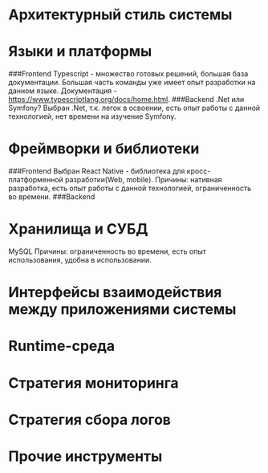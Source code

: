 # Архитектурный стиль системы
# Языки и платформы
###Frontend
Typescript - множество готовых решений, большая база документации. Большая часть команды уже имеет опыт разработки на данном языке.
Документация - https://www.typescriptlang.org/docs/home.html.
###Backend
.Net или Symfony?
Выбран .Net, т.к. легок в освоении, есть опыт работы с данной технологией, нет времени на изучение Symfony.
# Фреймворки и библиотеки
###Frontend
Выбран React Native - библиотека для кросс-платформенной разработки(Web, mobile).
Причины: нативная разработка, есть опыт работы с данной технологией, ограниченность во времени.
###Backend
# Хранилища и СУБД
MySQL
Причины: ограниченность во времени, есть опыт использования, удобна в использовании.
# Интерфейсы взаимодействия между приложениями системы
# Runtime-среда
# Стратегия мониторинга
# Стратегия сбора логов
# Прочие инструменты
